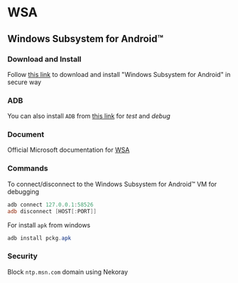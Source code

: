 # WSA

## Windows Subsystem for Android™️

### Download and Install

Follow [this link][wsadllink] to download and install "Windows Subsystem for Android" in secure way

### ADB

You can also install `ADB` from [this link][adbdllink] for _test_ and _debug_

### Document

Official Microsoft documentation for [WSA][wsaoffdoc]

### Commands

To connect/disconnect to the Windows Subsystem for Android™️ VM for debugging

```powershell
adb connect 127.0.0.1:58526
adb disconnect [HOST[:PORT]]
```

For install `apk` from windows

```powershell
adb install pckg.apk
```

### Security

Block `ntp.msn.com` domain using Nekoray

<!-- links -->
[wsadllink]: https://allthings.how/how-to-download-windows-subsystem-for-android-without-microsoft-store-msixbundle
[adbdllink]: https://developer.android.com/tools/releases/platform-tools
[wsaoffdoc]: https://learn.microsoft.com/en-us/windows/android/wsa
